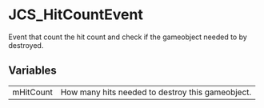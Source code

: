 # JCS_HitCountEvent

Event that count the hit count and check if the gameobject
needed to by destroyed.


## Variables

<table>
  <tr>
    <td>mHitCount</td>
    <td>How many hits needed to destroy this gameobject. </td>
  </tr>
</table>

